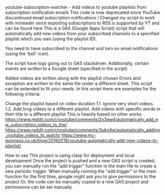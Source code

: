 youtube-subscription-watcher - Add videos to youtube playlists from subscription notification emails
This code is now deprecated since YouTube discontinued email subscription notifications
I Changed my script to work with inoreader since exporting subscriptions to RSS is supported by YT and can be found here
This is a GAS (Google Apps Script) script that will automatically add new videos from your subscribed channels to a specified playlist which you own (using the playlist ID).

You need to have subscribed to the channel and turn on email notifications (using the 'bell' icon).

The script have logs going out to GAS stackdriver. Additionally, certain events are written to a Google sheet (specified in the script)

Added videos are written along with the playlist chosen
Errors and exception are written to the same file under a different sheet.
This script can be extended to fit your needs. In this script there are examples for the following criteria:

Change the playlist based on video duration 1.1. Ignore very short videos. 1.2. Add long videos to a different playlist.
Add videos with specific words in their title to a different playlist
This is heavily based on other works https://www.reddit.com/r/youtube/comments/2x3ew4/automatically_add_ew_subscription_videos_to_the/ https://www.reddit.com/r/youtube/comments/3ukn4w/automatically_adding_youtube_videos_to_watch/ https://www.mc-guinness.co.uk/blog/20160218/youtube-automatically-add-new-videos-to-playlist/

How to use
This project is using clasp for deployment and local development
Once the project is pushed and a new GAS script is created, you can manually run the "add trigger" function in the main file to create a new periodic trigger.
When manually running the "add trigger" or the main function for the first time, google might ask you to give permissions to the project
Or, the code can be manually copied to a new GAS project and permissions can be set manually